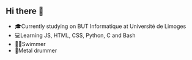 ## Hi there 👋

- 🎓Currently studying on BUT Informatique at Université de Limoges
- 💻Learning JS, HTML, CSS, Python, C and Bash
- 🏊‍♂️Swimmer
- 🥁Metal drummer
